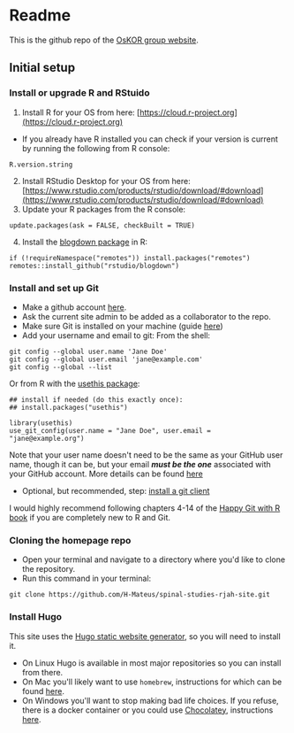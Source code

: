 # Readme

This is the github repo of the [OsKOR group website](https://oskor.netlify.app/).

## Initial setup

### Install or upgrade R and RStuido

1. Install R for your OS from here: [https://cloud.r-project.org](https://cloud.r-project.org)
  - If you already have R installed you can check if your version is current by running the following from R console:
  ```
  R.version.string
  ```
2. Install RStudio Desktop for your OS from here: [https://www.rstudio.com/products/rstudio/download/#download](https://www.rstudio.com/products/rstudio/download/#download)
3. Update your R packages from the R console:
```
update.packages(ask = FALSE, checkBuilt = TRUE)
```
4. Install the [blogdown package](https://bookdown.org/yihui/blogdown/) in R:
```
if (!requireNamespace("remotes")) install.packages("remotes")
remotes::install_github("rstudio/blogdown")
```

### Install and set up Git

- Make a github account [here](https://github.com/).
- Ask the current site admin to be added as a collaborator to the repo.
- Make sure Git is installed on your machine (guide [here](https://happygitwithr.com/install-git.html))
- Add your username and email to git:
From the shell:
```
git config --global user.name 'Jane Doe'
git config --global user.email 'jane@example.com'
git config --global --list
```

Or from R with the [usethis package](https://usethis.r-lib.org/):
```
## install if needed (do this exactly once):
## install.packages("usethis")

library(usethis)
use_git_config(user.name = "Jane Doe", user.email = "jane@example.org")
```

Note that your user name doesn't need to be the same as your GitHub user name, though it can be, but your email ***must be the one*** associated with your GitHub account.
More details can be found [here](https://happygitwithr.com/hello-git.html)

- Optional, but recommended, step: [install a git client](https://happygitwithr.com/git-client.html)

I would highly recommend following chapters 4-14 of the [Happy Git with R book](http://happygitwithr.com/) if you are completely new to R and Git.

### Cloning the homepage repo

- Open your terminal and navigate to a directory where you'd like to clone the repository.
- Run this command in your terminal:
```
git clone https://github.com/H-Mateus/spinal-studies-rjah-site.git
```

### Install Hugo

This site uses the [Hugo static website generator](https://gohugo.io/), so you will need to install it.

- On Linux Hugo is available in most major repositories so you can install from there.
- On Mac you'll likely want to use `homebrew`, instructions for which can be found [here](https://brew.sh/).
- On Windows you'll want to stop making bad life choices. If you refuse, there is a docker container or you could use [Chocolatey](https://chocolatey.org/), instructions [here](https://gohugo.io/getting-started/installing/).
